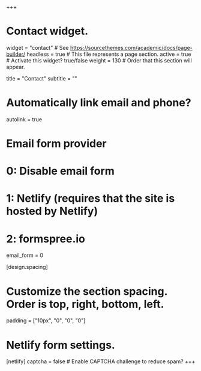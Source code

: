 +++
# Contact widget.
widget = "contact"  # See https://sourcethemes.com/academic/docs/page-builder/
headless = true  # This file represents a page section.
active = true  # Activate this widget? true/false
weight = 130  # Order that this section will appear.

title = "Contact"
subtitle = ""

# Automatically link email and phone?
autolink = true

# Email form provider
#   0: Disable email form
#   1: Netlify (requires that the site is hosted by Netlify)
#   2: formspree.io
email_form = 0

[design.spacing]
  # Customize the section spacing. Order is top, right, bottom, left.
  padding = ["10px", "0", "0", "0"]

# Netlify form settings.
[netlify]
  captcha = false  # Enable CAPTCHA challenge to reduce spam?
+++

